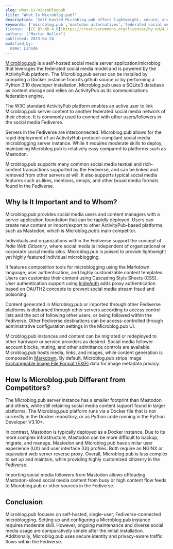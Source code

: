 ```yaml
---
slug: what-is-microblogpub
title: "What Is Microblog.pub?"
description: 'Self-hosted Microblog.pub offers lightweight, secure, and privacy-aware microblogging with Federated social media on the ActivityPub platform.'
keywords: ['microblog.pub','mastodon alternatives','federated social media','activitypub platform','self-hosted microblogging',;lightweight micrblogging','indie web citizenry']
license: '[CC BY-ND 4.0](https://creativecommons.org/licenses/by-nd/4.0)'
authors: ["Martin Heller"]
published: 2023-04-24
modified_by:
  name: Linode
---
```


[Microblog.pub](https://microblog.pub/) is a self-hosted social media server application/microblog that leverages the federated social media model and is powered by the ActivityPub platform. The Microblog.pub server can be installed by compiling a Docker instance from its github source or by performing a Python 3.10 developer installation. Microblog.pub uses a SQLite3 database as content storage and relies on ActivityPub as its communications federation engine.

The W3C standard ActivityPub platform enables an active user to link Microblog.pub server content to another federated social media network of their choice. It is commonly used to connect with other users/followers in the social media Fediverse.

Servers in the Fediverse are interconnected. Microblog.pub allows for the rapid deployment of an ActivityHub protocol-compliant social media microblogging server instance. While it requires moderate skills to deploy, maintaining Microblog.pub is relatively easy compared to platforms such as Mastodon.

Microblog.pub supports many common social media textual and rich-content transactions supported by the Fediverse, and can be linked and removed from other servers at will. It also supports typical social media features such as likes, mentions, emojis, and other broad media formats found in the Fediverse.

## Why Is It Important and to Whom?

Microblog.pub provides social media users and content managers with a server application foundation that can be rapidly deployed. Users can create new content or import/export to other ActivityPub-based platforms, such as Mastodon, which is Microblog.pub’s main competitor.

Individuals and organizations within the Fediverse support the concept of *Indie Web Citizenry*, where social media is independent of organizational or corporate social media silos. Microblog.pub is poised to provide lightweight yet highly featured individual microblogging.

It features composition tools for microblogging using the Markdown language, user authentication, and highly customizable content templates. Users can customize their content using Cascading Style Sheets (CSS). User authentication support using [IndieAuth](https://www.w3.org/TR/indieauth/) adds proxy authentication based on OAUTH2 concepts to prevent social media stream fraud and poisoning.

Content generated in Microblog.pub or imported through other Fediverse platforms is disbursed through other servers according to access control lists and the act of following other users, or being followed within the Fediverse. Other Fediverse destinations can be access-controlled through administrative configuration settings in the Microblog.pub UI.

Microblog.pub instances and content can be migrated or redeployed to other hardware or service providers as desired. Social media follower account blocks, muting, and other admittance controls are available. Microblog.pub hosts media, links, and images, while content generation is composed in [Markdown](https://commonmark.org/). By default, Microblog.pub strips image [Exchangeable Image File Format (EXIF)](https://www.howtogeek.com/203592/what-is-exif-data-and-how-to-remove-it/) data for image metadata privacy.

## How Is Microblog.pub Different from Competitors?

The Microblog.pub server instance has a smaller footprint than Mastodon and others, while still retaining social media content support found in larger platforms. The Microblog.pub platform runs via a Docker file that is not currently in the Docker repository, or as Python code running in the Python Developer V3.10+.

In contrast, Mastodon is typically deployed as a Docker instance. Due to its more complex infrastructure, Mastodon can be more difficult to backup, migrate, and manage. Mastodon and Microblog.pub have similar user experience (UX) and user interface (UI) profiles. Both require an NGINX or equivalent web server reverse proxy. Overall, Microblog.pub is less complex to set up and maintain, while providing highly customized citizenry in the Fediverse.

Importing social media followers from Mastodon allows offloading Mastodon-siloed social media content from busy or high content flow feeds to Microblog.pub or other sources in the Fediverse.

## Conclusion

Microblog.pub focuses on self-hosted, single-user, Fediverse-connected microblogging. Setting up and configuring a Microblog.pub instance requires moderate skill. However, ongoing maintenance and diverse social media usage are comparatively simple after the initial installation. Additionally, Microblog.pub uses secure identity and privacy-aware traffic flows within the Fediverse.